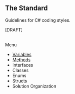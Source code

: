 ## The Standard
Guidelines for C# coding styles.


[DRAFT]

<br />
Menu

- [Variables](Variables.md)
- [Methods](Methods.md)
- Interfaces
- Classes
- Enums
- Structs
- Solution Organization